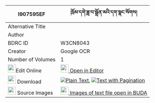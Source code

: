 |I907595EF|ཁྲོམ་དགེ་ཟླ་བ་སྒྲོན་མའི་དག་སྣང་སོགས། 
| --- | --- 
|Alternative Title |
|Author | 
|BDRC ID | W3CN8043
|Creator | Google OCR
|Number of Volumes| 1
|<img width="25" src="https://img.icons8.com/color/25/000000/edit-property.png">Edit Online| [<img width="25" src="https://avatars.githubusercontent.com/u/45091458?s=200&v=4"> Open in Editor](http://editor.openpecha.org/I907595EF)
|<img width="25" src="https://img.icons8.com/fluent/48/000000/download-2.png"/>  Download | [![](https://img.icons8.com/color/20/000000/txt.png)Plain Text](https://github.com/Openpecha/I907595EF/releases/download/v1/_plain_P00029.zip), [![](https://img.icons8.com/color/20/000000/txt.png)Text with Pagination](https://github.com/Openpecha/I907595EF/releases/download/v1/_pages_P00029.zip)
|<img width="25" src="https://img.icons8.com/plasticine/100/000000/pictures-folder.png"/>  Source Images | [<img width="25" src="https://library.bdrc.io/icons/BUDA-small.svg"> Images of text file open in BUDA](https://library.bdrc.io/show/bdr:W3CN8043)